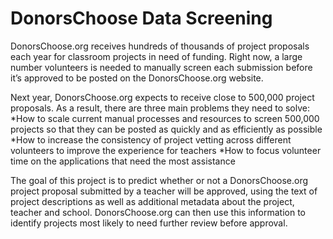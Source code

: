 # DonorsChoose Data Screening

DonorsChoose.org receives hundreds of thousands of project proposals each year for classroom projects in need of funding. Right now, a large number volunteers is needed to manually screen each submission before it’s approved to be posted on the DonorsChoose.org website.

Next year, DonorsChoose.org expects to receive close to 500,000 project proposals. As a result, there are three main problems they need to solve:
*How to scale current manual processes and resources to screen 500,000 projects so that they can be posted as quickly and as efficiently as possible
*How to increase the consistency of project vetting across different volunteers to improve the experience for teachers
*How to focus volunteer time on the applications that need the most assistance

The goal of this project is to predict whether or not a DonorsChoose.org project proposal submitted by a teacher will be approved, using the text of project descriptions as well as additional metadata about the project, teacher and school. DonorsChoose.org can then use this information to identify projects most likely to need further review before approval.
